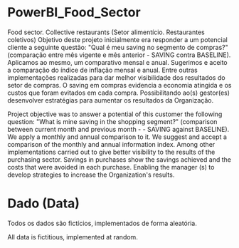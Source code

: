 # PowerBI_Food_Sector

Food sector. Collective restaurants (Setor alimentício. Restaurantes coletivos)
Objetivo deste projeto inicialmente era responder a um potencial cliente a seguinte questão:
"Qual é meu saving no segmento de compras?" (comparação entre mês vigente e mês anterior - SAVING contra BASELINE).
Aplicamos ao mesmo, um comparativo mensal e anual. Sugerimos e aceito a comparação do índice de inflação mensal e anual.
Entre outras implementações realizadas para dar melhor visibilidade dos resultados do setor de compras.
O saving em compras evidencia a economia atingida e os custos que foram evitados em cada compra. Possibilitando ao(s) gestor(es) desenvolver estratégias para aumentar os resultados da Organização.

Project objective was to answer a potential of this customer the following question:
"What is mine saving in the shopping segment?" (comparison between current month and previous month -  - SAVING against BASELINE).
We apply a monthly and annual comparison to it. We suggest and accept a comparison of the monthly and annual information index.
Among other implementations carried out to give better visibility to the results of the purchasing sector.
Savings in purchases show the savings achieved and the costs that were avoided in each purchase. Enabling the manager (s) to develop strategies to increase the Organization's results.

# Dado (Data) 
Todos os dados são fictícios, implementados de forma aleatória.

All data is fictitious, implemented at random.
